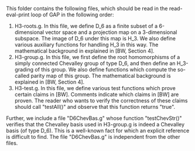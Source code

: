 This folder contains the following files, which should be read in the read-eval-print loop of GAP in the following order:
1. H3-roots.g. In this file, we define D_6 as a finite subset of a 6-dimensional vector space and a projection map on a 3-dimensional subspace. The image of D_6 under this map is H_3. We also define various auxiliary functions for handling H_3 in this way. The mathematical background in explained in [BW, Section 4].
2. H3-group.g. In this file, we first define the root homomorphisms of a simply connected Chevalley group of type D_6, and then define an H_3-grading of this group. We also define functions which compute the so-called parity map of this group. The mathematical background is explained in [BW, Section 4].
3. H3-test.g. In this file, we define various test functions which prove certain claims in [BW]. Comments indicate which claims in [BW] are proven. The reader who wants to verify the correctness of these claims should call "testAll()" and observe that this function returns "true".

Further, we include a file "D6ChevBas.g" whose function "testChevStr()" verifies that the Chevalley basis used in H3-group.g is indeed a Chevalley basis (of type D_6). This is a well-known fact for which an explicit reference is difficult to find. The file "D6ChevBas.g" is independent from the other files.
